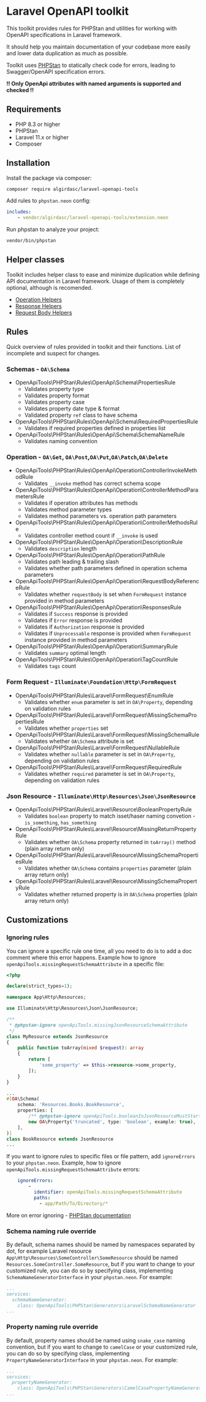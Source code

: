 # Laravel OpenAPI toolkit

This toolkit provides rules for PHPStan and utilities for working with OpenAPI specifications in Laravel framework.

It should help you maintain documentation of your codebase more easily and lower data duplication as much as possible. 

Toolkit uses [PHPStan](https://phpstan.org) to statically check code for errors, leading to Swagger/OpenAPI specification errors.

__!! Only OpenApi attributes with named arguments is supported and checked !!__

## Requirements

- PHP 8.3 or higher
- PHPStan
- Laravel 11.x or higher
- Composer

## Installation

Install the package via composer:

```bash
composer require algirdasc/laravel-openapi-tools
```

Add rules to `phpstan.neon` config:
```yaml
includes:
    - vendor/algirdasc/laravel-openapi-tools/extension.neon
```

Run phpstan to analyze your project: 
```bash
vendor/bin/phpstan
```

## Helper classes

Toolkit includes helper class to ease and minimize duplication while defining API documentation in Laravel framework. Usage of them is completely optional, although is recomended.

- [Operation Helpers](/docs/helper/operation.md)
- [Response Helpers](/docs/helper/response.md)
- [Request Body Helpers](/docs/helper/request_body.md)

## Rules

Quick overview of rules provided in toolkit and their functions. List of incomplete and suspect for changes.

### Schemas - `OA\Schema`

- OpenApiTools\PHPStan\Rules\OpenApi\Schema\PropertiesRule
  - Validates property type
  - Validates property format
  - Validates property case
  - Validates property date type & format
  - Validated property `ref` class to have schema
- OpenApiTools\PHPStan\Rules\OpenApi\Schema\RequiredPropertiesRule
  - Validates if required properties defined in properties list
- OpenApiTools\PHPStan\Rules\OpenApi\Schema\SchemaNameRule
  - Validates naming convention

### Operation - `OA\Get`, `OA\Post`,`OA\Put`,`OA\Patch`,`OA\Delete`

- OpenApiTools\PHPStan\Rules\OpenApi\Operation\ControllerInvokeMethodRule
  - Validates `__invoke` method has correct schema scope 
- OpenApiTools\PHPStan\Rules\OpenApi\Operation\ControllerMethodParametersRule
  - Validates if operation attributes has methods
  - Validates method parameter types
  - Validates method parameters vs. operation path parameters
- OpenApiTools\PHPStan\Rules\OpenApi\Operation\ControllerMethodsRule
  - Validates controller method count if `__invoke` is used
- OpenApiTools\PHPStan\Rules\OpenApi\Operation\DescriptionRule
  - Validates `description` length
- OpenApiTools\PHPStan\Rules\OpenApi\Operation\PathRule
  - Validates path leading & trailing slash 
  - Validates whether path parameters defined in operation schema parameters
- OpenApiTools\PHPStan\Rules\OpenApi\Operation\RequestBodyReferenceRule
  - Validates whether `requestBody` is set when `FormRequest` instance provided in method parameters
- OpenApiTools\PHPStan\Rules\OpenApi\Operation\ResponsesRule
  - Validates if `Success` response is provided
  - Validates if `Error` response is provided
  - Validates if `Authorization` response is provided
  - Validates if `Unprocessable` response is provided when `FormRequest` instance provided in method parameters
- OpenApiTools\PHPStan\Rules\OpenApi\Operation\SummaryRule
  - Validates `summary` optimal length
- OpenApiTools\PHPStan\Rules\OpenApi\Operation\TagCountRule
  - Validates `tags` count

### Form Request - `Illuminate\Foundation\Http\FormRequest`

- OpenApiTools\PHPStan\Rules\Laravel\FormRequest\EnumRule
  - Validates whether `enum` parameter is set in `OA\Property`, depending on validation rules
- OpenApiTools\PHPStan\Rules\Laravel\FormRequest\MissingSchemaPropertiesRule
  - Validates whether `properties` set 
- OpenApiTools\PHPStan\Rules\Laravel\FormRequest\MissingSchemaRule
  - Validates whether `OA\Schema` attribute is set
- OpenApiTools\PHPStan\Rules\Laravel\FormRequest\NullableRule
  - Validates whether `nullable` parameter is set in `OA\Property`, depending on validation rules
- OpenApiTools\PHPStan\Rules\Laravel\FormRequest\RequiredRule
  - Validates whether `required` parameter is set in `OA\Property`, depending on validation rules

### Json Resource - `Illuminate\Http\Resources\Json\JsonResource`
- OpenApiTools\PHPStan\Rules\Laravel\Resource\BooleanPropertyRule
  - Validates `boolean` property to match isset/haser naming convetion - `is_something`, `has_something` 
- OpenApiTools\PHPStan\Rules\Laravel\Resource\MissingReturnPropertyRule
  - Validates whether `OA\Schema` property returned in `toArray()` method (plain array return only)
- OpenApiTools\PHPStan\Rules\Laravel\Resource\MissingSchemaPropertiesRule
  - Validates whether `OA\Schema` contains `properties` parameter (plain array return only)
- OpenApiTools\PHPStan\Rules\Laravel\Resource\MissingSchemaPropertyRule
  - Validates whether returned property is in `OA\Schema` properties (plain array return only)
  
## Customizations

### Ignoring rules

You can ignore a specific rule one time, all you need to do is to add a doc comment where this error happens.
Example how to ignore `openApiTools.missingRequestSchemaAttribute` in a specific file:

```php
<?php

declare(strict_types=1);

namespace App\Http\Resources;

use Illuminate\Http\Resources\Json\JsonResource;

/**
 * @phpstan-ignore openApiTools.missingJsonResourceSchemaAttribute
 */
class MyResource extends JsonResource
{
    public function toArray(mixed $request): array
    {
        return [
            'some_property' => $this->resource->some_property,
        ]);
    }
}
```

```php
...
#[OA\Schema(
    schema: 'Resources.Books.BookResource',
    properties: [
        /** @phpstan-ignore openApiTools.booleanInJsonResourceMustStartWithIs */
        new OA\Property('truncated', type: 'boolean', example: true),
    ],
)]
class BookResource extends JsonResource
...
```

If you want to ignore rules to specific files or file pattern, add `ignoreErrors` to your `phpstan.neon`. 
Example, how to ignore `openApiTools.missingRequestSchemaAttribute` errors:
```yaml
    ignoreErrors:
        -
          identifier: openApiTools.missingRequestSchemaAttribute
          paths:
            - app/Path/To/Directory/*
```

More on error ignoring - [PHPStan documentation](https://phpstan.org/user-guide/ignoring-errors)

### Schema naming rule override

By default, schema names should be named by namespaces separated by dot, for example Laravel resource `App\Http\Resources\SomeController\SomeResource`
should be named `Resources.SomeController.SomeResource`, 
but if you want to change to your customized rule, you can do so by specifying class, implementing `SchemaNameGeneratorInterface` in your `phpstan.neon`. For example:

```yaml
...
services:
  schemaNameGenerator:
    class: OpenApiTools\PHPStan\Generators\LaravelSchemaNameGenerator
...
```

### Property naming rule override

By default, property names should be named using `snake_case` naming convention, 
but if you want to change to `camelCase` or your customized rule, you can do so by specifying class, implementing `PropertyNameGeneratorInterface` in your `phpstan.neon`. For example:

```yaml
...
services:
  propertyNameGenerator:
    class: OpenApiTools\PHPStan\Generators\CamelCasePropertyNameGenerator
...
```
